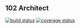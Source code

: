 ## 102 Architect

[![build status](https://git.emile-lepetit.fr/epitech/maths/102-architect/badges/master/build.svg)](https://git.emile-lepetit.fr/epitech/maths/102-architect/commits/master)
[![coverage status](https://git.emile-lepetit.fr/epitech/maths/102-architectbadges/master/coverage.svg)](https://git.emile-lepetit.fr/epitech/maths/102-architect/commits/master)
